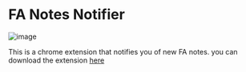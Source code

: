 # FA Notes Notifier

![image](https://image.ibb.co/gc26RF/Screen_Shot1.png)

This is a chrome extension that notifies you of new FA notes. you can download the extension [here](https://chrome.google.com/webstore/detail/jnopajjjgbhbdlbnoefacpmhcmehkigf/publish-accepted?hl=en-US&gl=US)
